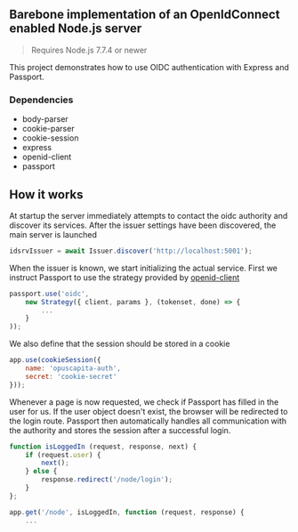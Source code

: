 ## Barebone implementation of an OpenIdConnect enabled Node.js server

> Requires Node.js 7.7.4 or newer

This project demonstrates how to use OIDC authentication with Express and Passport.

### Dependencies
* body-parser
* cookie-parser
* cookie-session
* express
* openid-client
* passport

## How it works

At startup the server immediately attempts to contact the oidc authority and discover its services. After the issuer settings have been discovered, the main server is launched

```javascript
idsrvIssuer = await Issuer.discover('http://localhost:5001');
```

When the issuer is known, we start initializing the actual service. First we instruct Passport to use the strategy provided by [openid-client](https://www.npmjs.com/package/openid-client)

```javascript
passport.use('oidc',
    new Strategy({ client, params }, (tokenset, done) => {
        ...
    }
));
```

We also define that the session should be stored in a cookie

```javascript
app.use(cookieSession({
    name: 'opuscapita-auth',
    secret: 'cookie-secret'
}));     
```

Whenever a page is now requested, we check if Passport has filled in the user for us. If the user object doesn't exist, the browser will be redirected to the login route. Passport then automatically handles all communication with the authority and stores the session after a successful login.

```javascript
function isLoggedIn (request, response, next) {
    if (request.user) {
        next();
    } else {
        response.redirect('/node/login');
    }
};

app.get('/node', isLoggedIn, function (request, response) {
    ...
```
